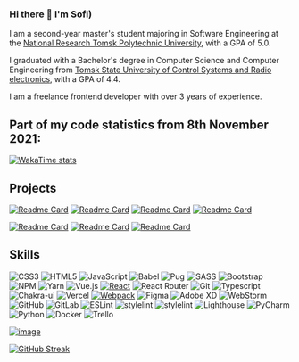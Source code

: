 ### Hi there 👋 I'm Sofi)

I am a second-year master's student majoring in Software Engineering at the [National Research Tomsk Polytechnic University](https://tpu.ru/en/), with a GPA of 5.0.

I graduated with a Bachelor's degree in Computer Science and Computer Engineering from [Tomsk State University of Control Systems and Radio electronics](https://tusur.ru/en), with a GPA of 4.4.

I am a freelance frontend developer with over 3 years of experience.


## Part of my code statistics from 8th November 2021:
[![WakaTime stats](https://github-readme-stats.vercel.app/api/wakatime?username=sofi_bel&layout=compact&langs_count=13)](https://github.com/sofi-bel/github-readme-stats)

## Projects 
[![Readme Card](https://github-readme-stats.vercel.app/api/pin/?username=sofi-bel&repo=personal-website)](https://github.com/sofi-bel/personal-website)
[![Readme Card](https://github-readme-stats.vercel.app/api/pin/?username=sofi-bel&repo=online-restaurant)](https://github.com/sofi-bel/online-restaurant)
[![Readme Card](https://github-readme-stats.vercel.app/api/pin/?username=sofi-bel&repo=ip-address-tracker)](https://github.com/sofi-bel/ip-address-tracker)
[![Readme Card](https://github-readme-stats.vercel.app/api/pin/?username=sofi-bel&repo=todo-react)](https://github.com/sofi-bel/todo-react)

[![Readme Card](https://github-readme-stats.vercel.app/api/pin/?username=sofi-bel&repo=mesto-project)](https://github.com/sofi-bel/mesto-project)
[![Readme Card](https://github-readme-stats.vercel.app/api/pin/?username=sofi-bel&repo=russian-travel)](https://github.com/sofi-bel/russian-travel)
[![Readme Card](https://github-readme-stats.vercel.app/api/pin/?username=sofi-bel&repo=how-to-learn)](https://github.com/sofi-bel/how-to-learn)

## Skills
![CSS3](https://img.shields.io/badge/css3-%231572B6.svg?style=for-the-badge&logo=css3&logoColor=white)
![HTML5](https://img.shields.io/badge/html5-%23E34F26.svg?style=for-the-badge&logo=html5&logoColor=white)
![JavaScript](https://img.shields.io/badge/javascript-%23323330.svg?style=for-the-badge&logo=javascript&logoColor=%23F7DF1E)
![Babel](https://img.shields.io/badge/Babel-F9DC3e?style=for-the-badge&logo=babel&logoColor=black)
![Pug](https://img.shields.io/badge/Pug-E3C29B?style=for-the-badge&logo=pug&logoColor=black)
![SASS](https://img.shields.io/badge/SASS-hotpink.svg?style=for-the-badge&logo=SASS&logoColor=white)
![Bootstrap](https://img.shields.io/badge/bootstrap-%23563D7C.svg?style=for-the-badge&logo=bootstrap&logoColor=white)
![NPM](https://img.shields.io/badge/NPM-%23000000.svg?style=for-the-badge&logo=npm&logoColor=white)
![Yarn](https://img.shields.io/badge/yarn-%232C8EBB.svg?style=for-the-badge&logo=yarn&logoColor=white)
![Vue.js](https://img.shields.io/badge/vue.js-%2335495e.svg?style=for-the-badge&logo=vuedotjs&logoColor=%234FC08D)
[![React](https://shields.io/badge/-React-282c34?logo=react&style=for-the-badge)](https://reactjs.org/)
![React Router](https://img.shields.io/badge/React_Router-CA4245?style=for-the-badge&logo=react-router&logoColor=white)
![Git](https://img.shields.io/badge/git-%23F05033.svg?style=for-the-badge&logo=git&logoColor=white)
![Typescript](https://img.shields.io/badge/TypeScript-007ACC?style=for-the-badge&logo=typescript&logoColor=white)
![Chakra-ui](https://img.shields.io/badge/Chakra--UI-319795?style=for-the-badge&logo=chakra-ui&logoColor=white)
![Vercel](https://img.shields.io/badge/vercel-%23000000.svg?style=for-the-badge&logo=vercel&logoColor=white)
[![Webpack](https://shields.io/badge/-Webpack-2b3a42?logo=webpack&style=for-the-badge)](https://webpack.js.org/)
![Figma](https://img.shields.io/badge/figma-%23F24E1E.svg?style=for-the-badge&logo=figma&logoColor=white)
![Adobe XD](https://img.shields.io/badge/Adobe%20XD-470137?style=for-the-badge&logo=Adobe%20XD&logoColor=#FF61F6)
![WebStorm](https://img.shields.io/badge/webstorm-143?style=for-the-badge&logo=webstorm&logoColor=white&color=black)
![GitHub](https://img.shields.io/badge/github-%23121011.svg?style=for-the-badge&logo=github&logoColor=white)
![GitLab](https://img.shields.io/badge/gitlab-%23181717.svg?style=for-the-badge&logo=gitlab&logoColor=white)
![ESLint](https://img.shields.io/badge/ESLint-4B3263?style=for-the-badge&logo=eslint&logoColor=white)
![stylelint](https://img.shields.io/badge/stylelint-000?style=for-the-badge&logo=stylelint&logoColor=white)
![stylelint](https://img.shields.io/badge/prettier-1A2C34?style=for-the-badge&logo=prettier&logoColor=F7BA3E)
![Lighthouse](https://img.shields.io/badge/Lighthouse-F44B21?style=for-the-badge&logo=Lighthouse&logoColor=white)
![PyCharm](https://img.shields.io/badge/pycharm-143?style=for-the-badge&logo=pycharm&logoColor=black&color=black&labelColor=green)
![Python](https://img.shields.io/badge/python-3670A0?style=for-the-badge&logo=python&logoColor=ffdd54)
![Docker](https://img.shields.io/badge/docker-%230db7ed.svg?style=for-the-badge&logo=docker&logoColor=white)
![Trello](https://img.shields.io/badge/Trello-%23026AA7.svg?style=for-the-badge&logo=Trello&logoColor=white)


[![image](https://www.codewars.com/users/sofi-bel/badges/large)](https://www.codewars.com/users/sofi-bel)


[![GitHub Streak](https://streak-stats.demolab.com?user=sofi-bel&hide_border=&date_format=j%20M%5B%20Y%5D)](https://git.io/streak-stats) 
